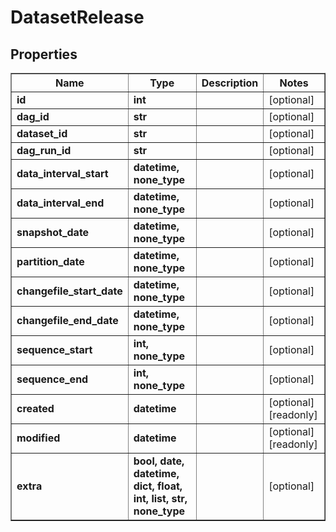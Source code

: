 # DatasetRelease

## Properties
<div class="wy-table-responsive"><table border="1" class="docutils">
<thead>
<tr>
<th>Name</th>
<th>Type</th>
<th>Description</th>
<th>Notes</th>
</tr>
</thead>
<tbody>






<tr>
    <td><strong>id</strong></td>
    <td><strong>int</strong></td>
    <td></td>
    <td>[optional] </td>
</tr>
<tr>
    <td><strong>dag_id</strong></td>
    <td><strong>str</strong></td>
    <td></td>
    <td>[optional] </td>
</tr>
<tr>
    <td><strong>dataset_id</strong></td>
    <td><strong>str</strong></td>
    <td></td>
    <td>[optional] </td>
</tr>
<tr>
    <td><strong>dag_run_id</strong></td>
    <td><strong>str</strong></td>
    <td></td>
    <td>[optional] </td>
</tr>
<tr>
    <td><strong>data_interval_start</strong></td>
    <td><strong>datetime, none_type</strong></td>
    <td></td>
    <td>[optional] </td>
</tr>
<tr>
    <td><strong>data_interval_end</strong></td>
    <td><strong>datetime, none_type</strong></td>
    <td></td>
    <td>[optional] </td>
</tr>
<tr>
    <td><strong>snapshot_date</strong></td>
    <td><strong>datetime, none_type</strong></td>
    <td></td>
    <td>[optional] </td>
</tr>
<tr>
    <td><strong>partition_date</strong></td>
    <td><strong>datetime, none_type</strong></td>
    <td></td>
    <td>[optional] </td>
</tr>
<tr>
    <td><strong>changefile_start_date</strong></td>
    <td><strong>datetime, none_type</strong></td>
    <td></td>
    <td>[optional] </td>
</tr>
<tr>
    <td><strong>changefile_end_date</strong></td>
    <td><strong>datetime, none_type</strong></td>
    <td></td>
    <td>[optional] </td>
</tr>
<tr>
    <td><strong>sequence_start</strong></td>
    <td><strong>int, none_type</strong></td>
    <td></td>
    <td>[optional] </td>
</tr>
<tr>
    <td><strong>sequence_end</strong></td>
    <td><strong>int, none_type</strong></td>
    <td></td>
    <td>[optional] </td>
</tr>
<tr>
    <td><strong>created</strong></td>
    <td><strong>datetime</strong></td>
    <td></td>
    <td>[optional] [readonly] </td>
</tr>
<tr>
    <td><strong>modified</strong></td>
    <td><strong>datetime</strong></td>
    <td></td>
    <td>[optional] [readonly] </td>
</tr>
<tr>
    <td><strong>extra</strong></td>
    <td><strong>bool, date, datetime, dict, float, int, list, str, none_type</strong></td>
    <td></td>
    <td>[optional] </td>
</tr>


</tbody>
</table></div>


